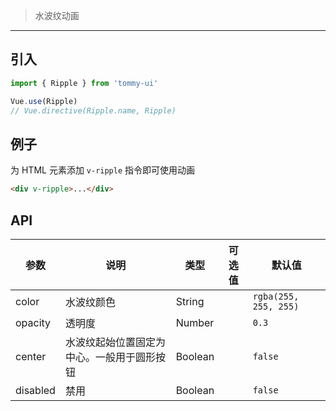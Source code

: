 > 水波纹动画

-------------

## 引入

```javascript
import { Ripple } from 'tommy-ui'

Vue.use(Ripple)
// Vue.directive(Ripple.name, Ripple)
```

## 例子

为 HTML 元素添加 `v-ripple` 指令即可使用动画

```html
<div v-ripple>...</div>
```

## API

| 参数 | 说明 | 类型 | 可选值 | 默认值 |
|------|-------|---------|-------|--------|
| color | 水波纹颜色 | String | | `rgba(255, 255, 255)` |
| opacity | 透明度 | Number | | `0.3` |
| center | 水波纹起始位置固定为中心。一般用于圆形按钮 | Boolean | | `false` |
| disabled | 禁用 | Boolean | | `false` |

